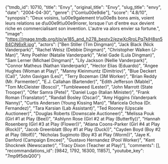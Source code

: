 {"tmdb_id": 10710, "title": "Envy", "original_title": "Envy", "slug_title": "envy", "date": "2004-04-30", "genre": ["Com\u00e9die"], "score": "4.8/10", "synopsis": "Deux voisins, \u00e9galement tr\u00e8s bons amis, voient leurs relations se d\u00e9t\u00e9riorer, lorsque l'un d'entre eux devient riche en commercialisant son invention. L'autre va alors envier sa fortune.", "image": "https://image.tmdb.org/t/p/w185_and_h278_bestv2/ezwXcRroLPq7klH8sn584CjN6xR.jpg", "actors": ["Ben Stiller (Tim Dingman)", "Jack Black (Nick Vanderpark)", "Rachel Weisz (Debbie Dingman)", "Christopher Walken (J-Man)", "Amy Poehler (Natalie Vanderpark)", "Ariel Gade (Lula Dingman)", "Sam Lerner (Michael Dingman)", "Lily Jackson (Nellie Vanderpark)", "Connor Matheus (Nathan Vanderpark)", "Hector Elias (Eduardo)", "Angee Hughes (Woman at Play)", "Manny Kleinmuntz (Dimitriov)", "Blue Deckert (Cal)", "John Gavigan (Les)", "Terry Bozeman (3M Worker)", "Brian Reddy (Mr. Parmenter)", "E.J. Callahan (Bartender)", "Edith Jefferson (Mable)", "Tom McCleister (Bosco)", "Tumbleweed (Lester)", "John Marrott (State Trooper)", "Ofer Samra (Pete)", "Daniel Lugo (Italian Minister)", "Frank Roman (Translator)", "Randall Bosley (Oscar)", "Amy Higgins (Vanderpark Nanny)", "Curtis Andersen (Young Kissing Man)", "Maricela Ochoa (Dr. Fernandez)", "Tara Karsian (Lab Assistant)", "Ted Rooney (Upscale Auctioneer)", "Douglas Roberts (Downscale Auctioneer)", "Melissa Pouk (Girl #1 at Play (Bee))", "Ashlynn Rose (Girl #2 at Play (Butterfly))", "Hannah Rosenberg (Girl #3 at Play (Flower))", "Atiana Coons-Parker (Girl #4 at Play (Rock))", "Jacob Greenblatt (Boy #1 at Play (Duck))", "Cayden Boyd (Boy #2 at Play (Wolf))", "Nicholas Sugimoto (Boy #3 at Play (Worm))", "Jaye K. Danford (Campaign Emcee)", "Gustavo Hernandez (Pool Worker)", "Kent Shocknek (Newscaster)", "Tracy Dixon (Teacher at Play)"], "comments": [], "recommandations_id": [9842, 1792, 16300, 11857], "youtube_key": "7mp9f5dsQ00"}